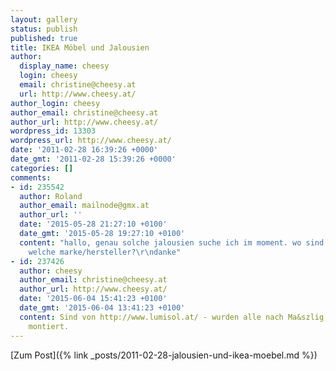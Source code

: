 ```yaml
---
layout: gallery
status: publish
published: true
title: IKEA Möbel und Jalousien
author:
  display_name: cheesy
  login: cheesy
  email: christine@cheesy.at
  url: http://www.cheesy.at/
author_login: cheesy
author_email: christine@cheesy.at
author_url: http://www.cheesy.at/
wordpress_id: 13303
wordpress_url: http://www.cheesy.at/
date: '2011-02-28 16:39:26 +0000'
date_gmt: '2011-02-28 15:39:26 +0000'
categories: []
comments:
- id: 235542
  author: Roland
  author_email: mailnode@gmx.at
  author_url: ''
  date: '2015-05-28 21:27:10 +0100'
  date_gmt: '2015-05-28 19:27:10 +0100'
  content: "hallo, genau solche jalousien suche ich im moment. wo sind die her bzw
    welche marke/hersteller?\r\ndanke"
- id: 237426
  author: cheesy
  author_email: christine@cheesy.at
  author_url: http://www.cheesy.at/
  date: '2015-06-04 15:41:23 +0100'
  date_gmt: '2015-06-04 13:41:23 +0100'
  content: Sind von http://www.lumisol.at/ - wurden alle nach Ma&szlig; gemacht und
    montiert.
---
```


[Zum Post]({% link _posts/2011-02-28-jalousien-und-ikea-moebel.md %})
<!--:-->
